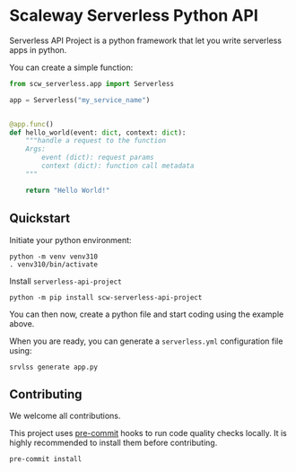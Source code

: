 # Scaleway Serverless Python API

Serverless API Project is a python framework that let you write serverless apps in python.

You can create a simple function:

```python
from scw_serverless.app import Serverless

app = Serverless("my_service_name")


@app.func()
def hello_world(event: dict, context: dict):
    """handle a request to the function
    Args:
        event (dict): request params
        context (dict): function call metadata
    """

    return "Hello World!"
```

## Quickstart

Initiate your python environment:

```shell
python -m venv venv310
. venv310/bin/activate
```

Install `serverless-api-project`

```shell
python -m pip install scw-serverless-api-project
```

You can then now, create a python file and start coding using the example above.

When you are ready, you can generate a `serverless.yml` configuration file using:

```shell
srvlss generate app.py
```

## Contributing

We welcome all contributions.

This project uses [pre-commit](https://pre-commit.com/) hooks to run code quality checks locally. It is highly recommended to install them before contributing.

```shell
pre-commit install
```
